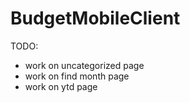 # BudgetMobileClient
TODO:
- work on uncategorized page
- work on find month page
- work on ytd page 

